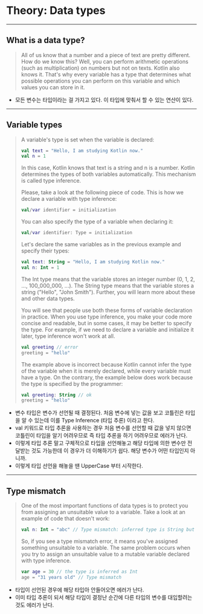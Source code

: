 # Theory: Data types

*** 

## What is a data type?

> All of us know that a number and a piece of text are pretty different. How do we know this? Well, you can perform arithmetic operations (such as multiplication) on numbers but not on texts. Kotlin also knows it. That's why every variable has a type that determines what possible operations you can perform on this variable and which values you can store in it.
  
- 모든 변수는 타입이라는 걸 가지고 있다. 이 타입에 맞춰서 할 수 있는 연산이 있다. 

***

## Variable types

> A variable's type is set when the variable is declared:
> 
> ```kotlin
> val text = "Hello, I am studying Kotlin now."
> val n = 1
> ```
> 
> In this case, Kotlin knows that text is a string and n is a number. Kotlin determines the types of both variables automatically. This mechanism is called type inference.
> 
> Please, take a look at the following piece of code. This is how we declare a variable with type inference:
>
> ````kotlin
> val/var identifier = initialization
> ````
> 
> You can also specify the type of a variable when declaring it:
>
> ````kotlin
> val/var identifier: Type = initialization 
> ````
> 
> Let's declare the same variables as in the previous example and specify their types:
>
> ````kotlin
> val text: String = "Hello, I am studying Kotlin now."
> val n: Int = 1
> ````
> The Int type means that the variable stores an integer number (0, 1, 2, ..., 100_000_000, ...). The String type means that the variable stores a string ("Hello", "John Smith"). Further, you will learn more about these and other data types.
>  
> You will see that people use both these forms of variable declaration in practice. When you use type inference, you make your code more concise and readable, but in some cases, it may be better to specify the type. For example, if we need to declare a variable and initialize it later, type inference won't work at all.
>
> ````kotlin
> val greeting // error
> greeting = "hello"
> ````
> The example above is incorrect because Kotlin cannot infer the type of the variable when it is merely declared, while every variable must have a type. On the contrary, the example below does work because the type is specified by the programmer:
>
> ````kotlin
> val greeting: String // ok
> greeting = "hello"
> 
> ````  

- 변수 타입은 변수가 선언될 때 결정된다. 처음 변수에 넣는 값을 보고 코틀린은 타입을 알 수 있는데 이를 Type Inference (타입 추론) 이라고 한다.
- val 키워드로 타입 추론을 사용하는 경우 처음 변수를 선언할 때 값을 넣지 않으면 코틀린이 타입을 알기 어려우므로 즉 타입 추론을 하기 어려우므로 에러가 난다.
- 이렇게 타입 추론 말고 구체적으로 타입을 선언해놓고 해당 타입에 의한 변수만 전달받는 것도 가능한데 이 경우가 더 이해하기가 쉽다. 해당 변수가 어떤 타입인지 아니까. 
- 이렇게 타입 선언을 해놓을 땐 UpperCase 부터 시작한다.

***

## Type mismatch

> One of the most important functions of data types is to protect you from assigning an   unsuitable value to a variable. Take a look at an example of code that doesn't work:
> ```kotlin
> val n: Int = "abc" // Type mismatch: inferred type is String but Int was expected
> ```
>
> So, if you see a type mismatch error, it means you've assigned something unsuitable to a variable. The same problem occurs when you try to assign an unsuitable value to a mutable variable declared with type inference.
> 
> ````kotlin
> var age = 30 // the type is inferred as Int
> age = "31 years old" // Type mismatch
> ```` 

- 타입이 선언된 경우에 해당 타입아 안들어오면 에러가 난다.
- 이미 타입 추론이 되서 해당 타입이 결정난 순간에 다른 타입의 변수를 대입할려는 것도 에러가 난다.
